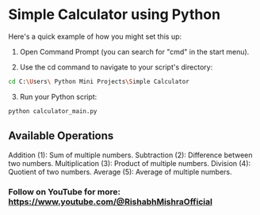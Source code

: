 # Simple Calculator using Python

Here's a quick example of how you might set this up:

1. Open Command Prompt (you can search for "cmd" in the start menu).

2. Use the cd command to navigate to your script's directory:
```bash
cd C:\Users\ Python Mini Projects\Simple Calculator
```
3. Run your Python script:
```bash
python calculator_main.py
```

## Available Operations

Addition (1): Sum of multiple numbers.
Subtraction (2): Difference between two numbers.
Multiplication (3): Product of multiple numbers.
Division (4): Quotient of two numbers.
Average (5): Average of multiple numbers.

### Follow on YouTube for more:  https://www.youtube.com/@RishabhMishraOfficial 
